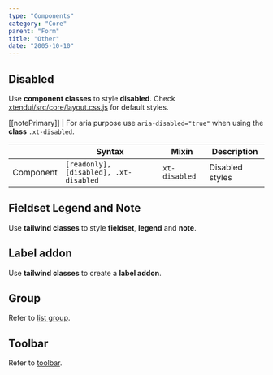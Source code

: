 ```yaml
---
type: "Components"
category: "Core"
parent: "Form"
title: "Other"
date: "2005-10-10"
---
```


## Disabled

Use **component classes** to style **disabled**. Check [xtendui/src/core/layout.css.js](https://github.com/minimit/xtendui/blob/beta/src/core/layout.css.js) for default styles.

[[notePrimary]]
| For aria purpose use `aria-disabled="true"` when using the **class** `.xt-disabled`.

<div class="xt-overflow-sub overflow-y-hidden overflow-x-scroll my-4 xt-my-auto w-full">

|               | Syntax                          | Mixin               | Description                   |
| ----------------------- | ----------------------------------------- | ----------------------------- | ----------------------------- |
| Component                  | `[readonly], [disabled], .xt-disabled`                     | `xt-disabled`                | Disabled styles            |

</div>

<demo>
  <demoinline src="demos/components/core/form/disabled">
  </demoinline>
</demo>

## Fieldset Legend and Note

Use **tailwind classes** to style **fieldset**, **legend** and **note**.

<demo>
  <demoinline src="demos/components/core/form/fieldset-legend">
  </demoinline>
</demo>

## Label addon

Use **tailwind classes** to create a **label addon**.

<demo>
  <demoinline src="demos/components/core/form/label-addon">
  </demoinline>
</demo>

## Group

Refer to [list group](/components/core/list-group).

## Toolbar

Refer to [toolbar](/components/core/toolbar).
